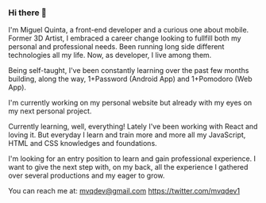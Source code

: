 ### Hi there 👋
I'm Miguel Quinta, a front-end developer and a curious one about mobile.
Former 3D Artist, I embraced a career change looking to fullfill both my personal and professional needs. Been running long side different technologies all my life. Now, as developer, I live among them.

Being self-taught, I've been constantly learning over the past few months building, along the way, 1+Password (Android App) and 1+Pomodoro (Web App).

I'm currently working on my personal website but already with my eyes on my next personal project.

Currently learning, well, everything! 
Lately I've been working with React and loving it. But everyday I learn and train more and more all my JavaScript, HTML and CSS knowledges and foundations.

I'm looking for an entry position to learn and gain professional experience. I want to give the next step with, on my back, all the experience I gathered over several productions and my eager to grow.

You can reach me at:
mvqdev@gmail.com
https://twitter.com/mvqdev1



<!--
**mvquinta/mvquinta** is a ✨ _special_ ✨ repository because its `README.md` (this file) appears on your GitHub profile.

Here are some ideas to get you started:

- 🔭 I’m currently working on ...
- 🌱 I’m currently learning ...
- 👯 I’m looking to collaborate on ...
- 🤔 I’m looking for help with ...
- 💬 Ask me about ...
- 📫 How to reach me: ...
- 😄 Pronouns: ...
- ⚡ Fun fact: ...
-->
